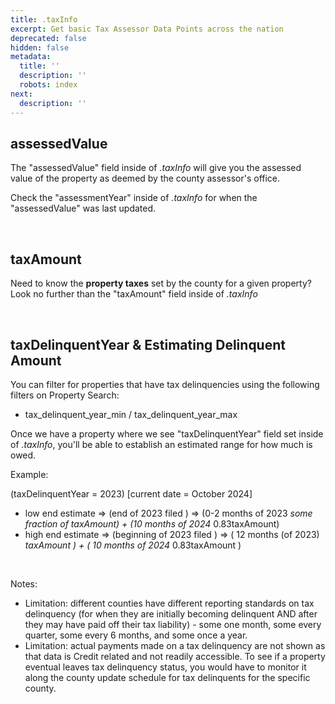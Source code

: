 ```yaml
---
title: .taxInfo
excerpt: Get basic Tax Assessor Data Points across the nation
deprecated: false
hidden: false
metadata:
  title: ''
  description: ''
  robots: index
next:
  description: ''
---
```

## assessedValue

The "assessedValue" field inside of *.taxInfo* will give you the assessed value of the property as deemed by the county assessor's office.

Check the "assessmentYear" inside of *.taxInfo* for when the "assessedValue" was last updated.

<br />

## taxAmount

Need to know the **property taxes** set by the county for a given property? Look no further than the "taxAmount" field inside of *.taxInfo*

<br />

## taxDelinquentYear & Estimating Delinquent Amount

You can filter for properties that have tax delinquencies using the following filters on Property Search:

* tax\_delinquent\_year\_min / tax\_delinquent\_year\_max

Once we have a property where we see "taxDelinquentYear" field set inside of *.taxInfo*, you'll be able to establish an estimated range for how much is owed.

Example:

(taxDelinquentYear = 2023) [current date = October 2024]

* low end estimate => (end of 2023 filed ) => (0-2 months of 2023 *some fraction of taxAmount) + (10 months of 2024* 0.83taxAmount)
* high end estimate => (beginning of 2023 filed ) => ( 12 months (of 2023) *taxAmount ) + ( 10 months of 2024* 0.83taxAmount ) 

<br />

Notes:

* Limitation: different counties have different reporting standards on tax delinquency (for when they are initially becoming delinquent AND after they may have paid off their tax liability) - some one month, some every quarter, some every 6 months, and some once a year. 
* Limitation: actual payments made on a tax delinquency are not shown as that data is Credit related and not readily accessible. To see if a property eventual leaves tax delinquency status, you would have to monitor it along the county update schedule for tax delinquents for the specific county.
